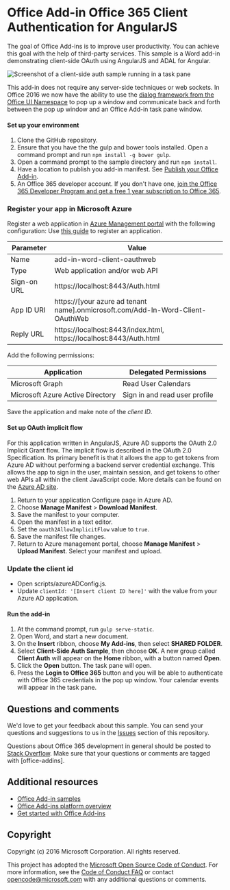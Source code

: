 # Office Add-in Office 365 Client Authentication for AngularJS 

The goal of Office Add-ins is to improve user productivity. You can achieve this goal with the help of third-party services. This sample is a Word add-in demonstrating client-side OAuth using AngularJS and ADAL for Angular. 

![Screenshot of a client-side auth sample running in a task pane](http://i.imgur.com/JERzS4n.png)

This add-in does not require any server-side techniques or web sockets. In Office 2016 we now have the ability to use the [dialog framework from the Office UI Namespace](https://dev.office.com/reference/add-ins/shared/officeui) to pop up a window and communicate back and forth between the pop up window and an Office Add-in task pane window.

#### Set up your environment

1. Clone the GitHub repository.
1. Ensure that you have the the gulp and bower tools installed. Open a command prompt and run `npm install -g bower gulp`.
2. Open a command prompt to the sample directory and run `npm install`.
3. Have a location to publish you add-in manifest. See [Publish your Office Add-in](http://dev.office.com/docs/add-ins/publish/publish).
4. An Office 365 developer account. If you don't have one, [join the Office 365 Developer Program and get a free 1 year subscription to Office 365](https://aka.ms/devprogramsignup).

### Register your app in Microsoft Azure

Register a web application in [Azure Management portal](https://manage.windowsazure.com) with the following configuration: 
Use [this guide](https://docs.microsoft.com/en-us/azure/active-directory/active-directory-integrating-applications) to register an application.

Parameter | Value
---------|--------
Name | add-in-word-client-oauthweb
Type | Web application and/or web API
Sign-on URL | https://localhost:8443/Auth.html
App ID URI | https://[your azure ad tenant name].onmicrosoft.com/Add-In-Word-Client-OAuthWeb
Reply URL | https://localhost:8443/index.html, https://localhost:8443/Auth.html

Add the following permissions:

Application | Delegated Permissions
---------|--------
Microsoft Graph | Read User Calendars
Microsoft Azure Active Directory | Sign in and read user profile

Save the application and make note of the *client ID*.

#### Set up OAuth implicit flow 

For this application written in AngularJS, Azure AD supports the OAuth 2.0 Implicit Grant flow. The implicit flow is described in the OAuth 2.0 Specification. Its primary benefit is that it allows the app to get tokens from Azure AD without performing a backend server credential exchange. This allows the app to sign in the user, maintain session, and get tokens to other web APIs all within the client JavaScript code. More details can be found on the [Azure AD site](https://azure.microsoft.com/en-us/documentation/articles/active-directory-v2-protocols-implicit/). 

1. Return to your application Configure page in Azure AD. 
2. Choose **Manage Manifest** > **Download Manifest**.
2. Save the manifest to your computer.
3. Open the manifest in a text editor.
4. Set the `oauth2AllowImplicitFlow` value to `true`.
5. Save the manifest file changes.
6. Return to Azure management portal, choose **Manage Manifest** > **Upload Manifest**. Select your manifest and upload.

### Update the client id
* Open scripts/azureADConfig.js.
* Update `clientId: '[Insert client ID here]'` with the value from your Azure AD application.

#### Run the add-in 
  
1. At the command prompt, run `gulp serve-static`.
2. Open Word, and start a new document.
3. On the **Insert** ribbon, choose **My Add-ins**, then select **SHARED FOLDER**. 
3. Select **Client-Side Auth Sample**, then choose **OK**. A new group called **Client Auth** will appear on the **Home** ribbon, with a button named **Open**.
4. Click the **Open** button. The task pane will open.
5. Press the **Login to Office 365** button and you will be able to authenticate with Office 365 credentials in the pop up window. Your calendar events will appear in the task pane.

## Questions and comments

We'd love to get your feedback about this sample. You can send your questions and suggestions to us in the [Issues](https://github.com/OfficeDev/Word-Add-in-AngularJS-Client-OAuth/issues) section of this repository.

Questions about Office 365 development in general should be posted to [Stack Overflow](http://stackoverflow.com/questions/tagged/office-addins). Make sure that your questions or comments are tagged with [office-addins].
  
## Additional resources

* [Office Add-in samples](https://github.com/OfficeDev?utf8=%E2%9C%93&query=-add-in)
* [Office Add-ins platform overview](http://dev.office.com/docs/add-ins/overview/office-add-ins)
* [Get started with Office Add-ins](http://dev.office.com/getting-started/addins)

## Copyright

Copyright (c) 2016 Microsoft Corporation. All rights reserved.


This project has adopted the [Microsoft Open Source Code of Conduct](https://opensource.microsoft.com/codeofconduct/). For more information, see the [Code of Conduct FAQ](https://opensource.microsoft.com/codeofconduct/faq/) or contact [opencode@microsoft.com](mailto:opencode@microsoft.com) with any additional questions or comments.
